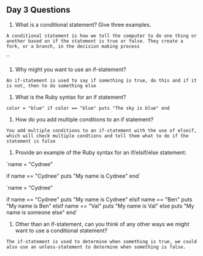 ## Day 3 Questions

1. What is a conditional statement? Give three examples.

`A conditional statement is how we tell the computer to do one thing or another based on if the statement is true or false. They create a fork, or a branch, in the decision making process`

``

1. Why might you want to use an if-statement?

`An if-statement is used to say if something is true, do this and if it is not, then to do something else`

1. What is the Ruby syntax for an if statement?

`color = "blue"
if color == "blue"
    puts "The sky is blue"
end`

1. How do you add multiple conditions to an if statement?

`You add multiple conditions to an if-statement with the use of elseif, which will check multiple condtions and tell them what to do if the statement is false `

1. Provide an example of the Ruby syntax for an if/elsif/else statement:

`name = "Cydnee"

if name == "Cydnee"
    puts "My name is Cydnee"
end`

`name = "Cydnee"

if name == "Cydnee"
    puts "My name is Cydnee"
elsif name == "Ben"
    puts "My name is Ben"
elsif name == "Val"
    puts "My name is Val"
else
    puts "My name is someone else"
end`

1. Other than an if-statement, can you think of any other ways we might want to use a conditional statement?

`The if-statement is used to determine when something is true, we could also use an unless-statement to determine when something is false.`
